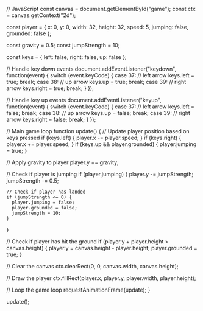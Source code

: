 // JavaScript
const canvas = document.getElementById("game");
const ctx = canvas.getContext("2d");

const player = {
  x: 0,
  y: 0,
  width: 32,
  height: 32,
  speed: 5,
  jumping: false,
  grounded: false
};

const gravity = 0.5;
const jumpStrength = 10;

const keys = {
  left: false,
  right: false,
  up: false
};

// Handle key down events
document.addEventListener("keydown", function(event) {
  switch (event.keyCode) {
    case 37: // left arrow
      keys.left = true;
      break;
    case 38: // up arrow
      keys.up = true;
      break;
    case 39: // right arrow
      keys.right = true;
      break;
  }
});

// Handle key up events
document.addEventListener("keyup", function(event) {
  switch (event.keyCode) {
    case 37: // left arrow
      keys.left = false;
      break;
    case 38: // up arrow
      keys.up = false;
      break;
    case 39: // right arrow
      keys.right = false;
      break;
  }
});

// Main game loop
function update() {
  // Update player position based on keys pressed
  if (keys.left) {
    player.x -= player.speed;
  }
  if (keys.right) {
    player.x += player.speed;
  }
  if (keys.up && player.grounded) {
    player.jumping = true;
  }

  // Apply gravity to player
  player.y += gravity;

  // Check if player is jumping
  if (player.jumping) {
    player.y -= jumpStrength;
    jumpStrength -= 0.5;

    // Check if player has landed
    if (jumpStrength <= 0) {
      player.jumping = false;
      player.grounded = false;
      jumpStrength = 10;
    }
  }

  // Check if player has hit the ground
  if (player.y + player.height > canvas.height) {
    player.y = canvas.height - player.height;
    player.grounded = true;
  }

  // Clear the canvas
  ctx.clearRect(0, 0, canvas.width, canvas.height);

  // Draw the player
  ctx.fillRect(player.x, player.y, player.width, player.height);

  // Loop the game loop
  requestAnimationFrame(update);
}

update();
